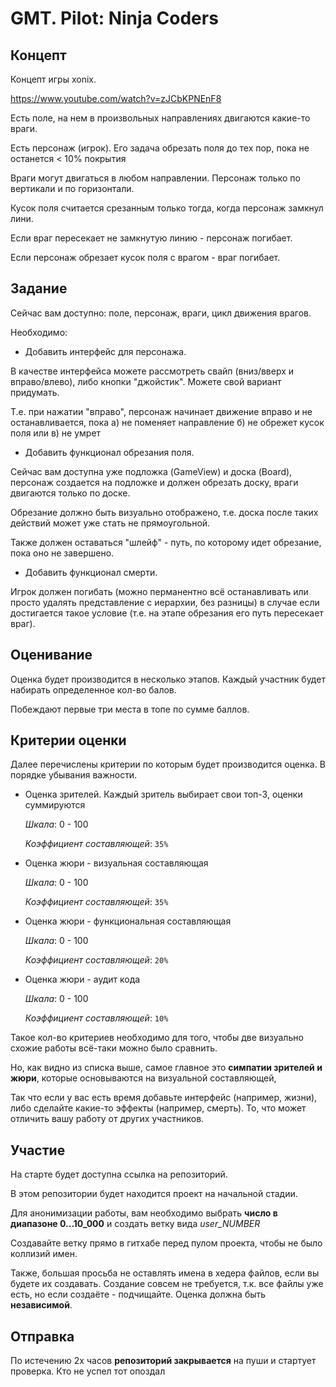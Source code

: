 # GMT. Pilot: Ninja Coders

## Концепт

Концепт игры xonix.

https://www.youtube.com/watch?v=zJCbKPNEnF8

Есть поле, на нем в произвольных направлениях двигаются какие-то враги.

Есть персонаж (игрок). Его задача обрезать поля до тех пор, пока не останется < 10% покрытия

Враги могут двигаться в любом направлении. Персонаж только по вертикали и по горизонтали.

Кусок поля считается срезанным только тогда, когда персонаж замкнул лини.

Если враг пересекает не замкнутую линию - персонаж погибает.

Если персонаж обрезает кусок поля с врагом - враг погибает.

## Задание

Сейчас вам доступно: поле, персонаж, враги, цикл движения врагов.

Необходимо:

- Добавить интерфейс для персонажа. 

В качестве интерфейса можете рассмотреть свайп (вниз/вверх и вправо/влево), либо кнопки "джойстик". Можете свой вариант придумать.

Т.е. при нажатии "вправо", персонаж начинает движение вправо и не останавливается, пока а) не поменяет направление б) не обрежет кусок поля или в) не умрет

- Добавить функционал обрезания поля.

Сейчас вам доступна уже подложка (GameView) и доска (Board), персонаж создается на подложке и должен обрезать доску, враги двигаются только по доске.

Обрезание должно быть визуально отображено, т.е. доска после таких действий может уже стать не прямоугольной.

Также должен оставаться "шлейф" - путь, по которому идет обрезание, пока оно не завершено.

- Добавить функционал смерти. 

Игрок должен погибать (можно перманентно всё останавливать или просто удалять представление с иерархии, без разницы) в случае если достигается такое условие (т.е. на этапе обрезания его путь пересекает враг).

## Оценивание

Оценка будет производится в несколько этапов. Каждый участник будет набирать определенное кол-во балов. 

Побеждают первые три места в топе по сумме баллов.

## Критерии оценки

Далее перечислены критерии по которым будет производится оценка.  В порядке убывания важности.

- Оценка зрителей. Каждый зритель выбирает свои топ-3, оценки суммируются

  *Шкала*: 0 - 100

  *Коэффициент составляющей*:  `35%`


- Оценка жюри - визуальная составляющая

  *Шкала*: 0 - 100

  *Коэффициент составляющей*:  `35%`


- Оценка жюри - функциональная составляющая 

  *Шкала*: 0 - 100

  *Коэффициент составляющей*:  `20%`


- Оценка жюри - аудит кода

  *Шкала*: 0 - 100

  *Коэффициент составляющей*:  `10%`


Такое кол-во критериев необходимо для того, чтобы две визуально схожие работы всё-таки можно было сравнить.

Но, как видно из списка выше, самое главное это **симпатии зрителей и жюри**, которые основываются на визуальной составляющей,

Так что если у вас есть время добавьте интерфейс (например, жизни), либо сделайте какие-то эффекты (например, смерть). То, что может отличить вашу работу от других участников.

## Участие

На старте будет доступна ссылка на репозиторий.

В этом репозитории будет находится проект на начальной стадии.

Для анонимизации работы, вам необходимо выбрать **число в диапазоне 0...10_000** и создать ветку вида *user_NUMBER*

Создавайте ветку прямо в гитхабе перед пулом проекта, чтобы не было коллизий имен.

Также, большая просьба не оставлять имена в хедера файлов, если вы будете их создавать. Создание совсем не требуется, т.к. все файлы уже есть, но если создаёте - подчищайте. Оценка должна быть **независимой**.

## Отправка

По истечению 2х часов **репозиторий закрывается** на пуши и стартует проверка. Кто не успел тот опоздал

